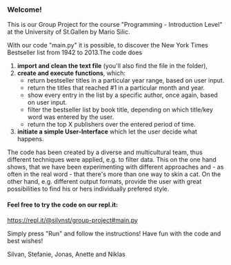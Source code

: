 ### Welcome!

This is our Group Project for the course "Programming - Introduction Level" at the University of St.Gallen by Mario Silic.

With our code "main.py" it is possible, to discover the New York Times Bestseller list from 1942 to 2013.The code does 
  1. **import and clean the text file** (you'll also find the file in the folder), 
  2. **create and execute functions**, which:
      - return bestseller titles in a particular year range, based on user input.
      - return the titles that reached #1 in a particular month and year.
      - show every entry in the list by a specific author, once again, based on user input.
      - filter the bestseller list by book title, depending on which title/key word was entered by the user.
      - return the top X publishers over the entered period of time.
  3. **initiate a simple User-Interface** which let the user decide what happens. 

The code has been created by a diverse and multicultural team, thus different techniques were applied, e.g. to filter data. This on the one hand shows, that we have been experimenting with different approaches and - as often in the real word - that there's more than one way to skin a cat. On the other hand, e.g. different output formats, provide the user with great possibilities to find his or hers individually prefered style.

#### Feel free to try the code on our repl.it:
https://repl.it/@silvnst/group-project#main.py

Simply press "Run" and follow the instructions!
Have fun with the code and best wishes!

Silvan, Stefanie, Jonas, Anette and Niklas

